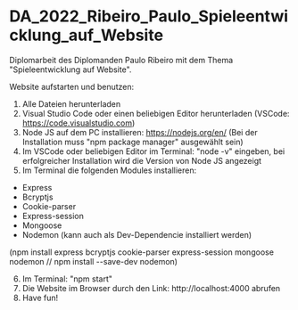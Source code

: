 # DA_2022_Ribeiro_Paulo_Spieleentwicklung_auf_Website
Diplomarbeit des Diplomanden Paulo Ribeiro mit dem Thema "Spieleentwicklung auf Website".



Website aufstarten und benutzen:

1. Alle Dateien herunterladen
2. Visual Studio Code oder einen beliebigen Editor herunterladen (VSCode: https://code.visualstudio.com)
3. Node JS auf dem PC installieren: https://nodejs.org/en/ (Bei der Installation muss "npm package manager" ausgewählt sein)
4. Im VSCode oder beliebigen Editor im Terminal: "node -v" eingeben, bei erfolgreicher Installation wird die Version von Node JS angezeigt
5. Im Terminal die folgenden Modules installieren:
  - Express
  - Bcryptjs
  - Cookie-parser
  - Express-session
  - Mongoose
  - Nodemon (kann auch als Dev-Dependencie installiert werden)

(npm install express bcryptjs cookie-parser express-session mongoose nodemon // npm install --save-dev nodemon)

6. Im Terminal: "npm start"
7. Die Website im Browser durch den Link: http://localhost:4000 abrufen
8. Have fun!
